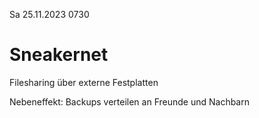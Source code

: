 Sa 25.11.2023 0730

# Sneakernet

Filesharing über externe Festplatten

Nebeneffekt: Backups verteilen
an Freunde und Nachbarn
